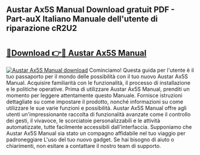 ## Austar Ax5S Manual Download gratuit PDF - Part-auX Italiano Manuale dell'utente di riparazione cR2U2

# <h2><a href="http://dfbihrn.blite.top/?on=Austar+Ax5S+Manual">🔗Download 👉🔴 Austar Ax5S Manual</a></h2>

[![Austar Ax5S Manual download](https://i.imgur.com/lujVjoI.png)](http://dfbihrn.blite.top/?on=Austar+Ax5S+Manual)
Cominciamo! Questa guida per l'utente è il tuo passaporto per il mondo delle possibilità con il tuo nuovo Austar Ax5S Manual. Acquisire familiarità con le funzionalità, il processo di installazione e le politiche operative. Prima di utilizzare Austar Ax5S Manual, prenditi un momento per leggere attentamente questo Manuale. Fornisce istruzioni dettagliate su come impostare il prodotto, nonché informazioni su come utilizzare le sue varie funzioni e possibilità. Austar Ax5S Manual offre agli utenti un'impressionante raccolta di funzionalità avanzate come il controllo dei gesti, il vivavoce, le scorciatoie personalizzabili e le attività automatizzate, tutte facilmente accessibili dall'interfaccia. Supponiamo che Austar Ax5S Manual sia stato un compagno affidabile nel tuo viaggio per padroneggiare L'uso del tuo nuovo gadget. Se hai bisogno di aiuto o chiarimenti, non esitare a contattare il nostro team di supporto.
